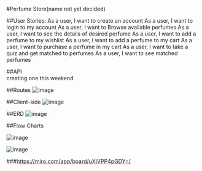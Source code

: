 #Perfume Store(name not yet decided)


##User Stories:
As a user, I want to create an account
As a user, I want to login to my account
As a user, I want to Browse available perfumes
As a user, I want to see the details of desired perfume
As a user, I want to add a perfume to my wishlist
As a user, I want to add a perfume to my cart
As a user, I want to purchase a perfume in my cart
As a user, I want to take a quiz and get matched to perfumes
As a user, I want to see matched perfumes

##API  
creating one this weekend


##Routes
![image](https://user-images.githubusercontent.com/56799470/194616337-cedd3884-8580-42c7-bc0a-18b6ae80c634.png)


##Client-side
![image](https://user-images.githubusercontent.com/56799470/194618458-69dc6b5c-9248-42ab-9aba-efa30104981f.png)


##ERD
![image](https://user-images.githubusercontent.com/56799470/194637710-2f18cb07-444a-49fe-8b7f-3928ecdb69e0.png)


##Flow Charts

![image](https://user-images.githubusercontent.com/56799470/194635329-4604c15d-8622-49ac-a423-052a1f159782.png)

![image](https://user-images.githubusercontent.com/56799470/194635538-4a16fae8-4f09-46cf-8b21-2f4637a1eec0.png)

###https://miro.com/app/board/uXjVPP4pGDY=/

